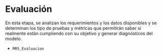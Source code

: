 # Evaluación
En esta etapa, se analizan los requerimientos y los datos disponibles y se determinan los tipo de pruebas y métricas que permitirán saber si realmente están cumpliendo con su objetivo y generar diagnósticos del modelo.

* `MR5_Evaluacion`

